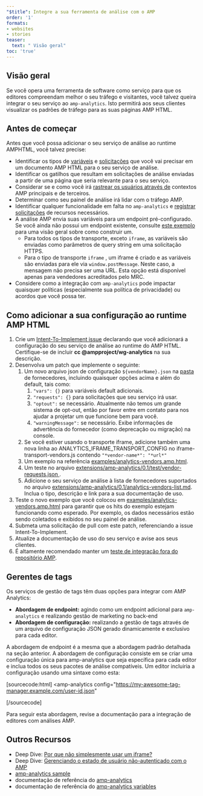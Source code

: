 ```yaml
---
"$title": Integre a sua ferramenta de análise com o AMP
order: '1'
formats:
- websites
- stories
teaser:
  text: " Visão geral"
toc: 'true'
---
```


<!--
This file is imported from https://github.com/ampproject/amphtml/blob/master/extensions/amp-analytics/integrating-analytics.md.
Please do not change this file.
If you have found a bug or an issue please
have a look and request a pull request there.
-->

## Visão geral <a name="overview"></a>

Se você opera uma ferramenta de software como serviço para que os editores compreendam melhor o seu tráfego e visitantes, você talvez queira integrar o seu serviço ao `amp-analytics`. Isto permitirá aos seus clientes visualizar os padrões de tráfego para as suas páginas AMP HTML.

## Antes de começar <a name="before-you-begin"></a>

Antes que você possa adicionar o seu serviço de análise ao runtime AMPHTML, você talvez precise:

- Identificar os tipos de [variáveis](https://github.com/ampproject/amphtml/blob/master/extensions/amp-analytics/analytics-vars.md) e [solicitações](https://github.com/ampproject/amphtml/blob/master/extensions/amp-analytics/amp-analytics.md#requests) que você vai precisar em um documento AMP HTML para o seu serviço de análise.
- Identificar os gatilhos que resultam em solicitações de análise enviadas a partir de uma página que seria relevante para o seu serviço.
- Considerar se e como você irá [rastrear os usuários através de](https://github.com/ampproject/amphtml/blob/master/spec/amp-managing-user-state.md) contextos AMP principais e de terceiros.
- Determinar como seu painel de análise irá lidar com o tráfego AMP.
- Identificar qualquer funcionalidade em falta no `amp-analytics` e [registrar solicitações](https://github.com/ampproject/amphtml/issues/new) de recursos necessários.
- A análise AMP envia suas variáveis para um endpoint pré-configurado. Se você ainda não possui um endpoint existente, consulte [este exemplo](https://github.com/ampproject/amp-publisher-sample#amp-analytics-sample) para uma visão geral sobre como construir um.
    - Para todos os tipos de transporte, exceto `iframe`, as variáveis são enviadas como parâmetros de query string em uma solicitação HTTPS.
    - Para o tipo de transporte `iframe` , um iframe é criado e as variáveis são enviadas para ele via `window.postMessage`. Neste caso, a mensagem não precisa ser uma URL. Esta opção está disponível apenas para vendedores acreditados pelo MRC.
- Considere como a integração com `amp-analytics` pode impactar quaisquer políticas (especialmente sua política de privacidade) ou acordos que você possa ter.

## Como adicionar a sua configuração ao runtime AMP HTML <a name="adding-your-configuration-to-the-amp-html-runtime"></a>

1. Crie um [Intent-To-Implement issue](https://github.com/ampproject/amphtml/blob/master/extensions/amp-analytics/../../CONTRIBUTING.md#contributing-features)  declarando que você adicionará a configuração do seu serviço de análise ao runtime do AMP HTML. Certifique-se de incluir **cc @ampproject/wg-analytics** na sua descrição.
2. Desenvolva um patch que implemente o seguinte:
    1. Um novo arquivo json de configuração `${vendorName}.json` na [pasta](https://github.com/ampproject/amphtml/tree/master/extensions/amp-analytics/0.1/vendors) de fornecedores, incluindo quaisquer opções acima e além do default, tais como:
        1. `"vars": {}` para variáveis default adicionais.
        2. `"requests": {}` para solicitações que seu serviço irá usar.
        3. `"optout":` se necessário. Atualmente não temos um grande sistema de opt-out, então por favor entre em contato para nos ajudar a projetar um que funcione bem para você.
        4. `"warningMessage":` se necessário. Exibe informações de advertência do fornecedor (como deprecação ou migração) na console.
    2. Se você estiver usando o transporte iframe, adicione também uma nova linha ao ANALYTICS_IFRAME_TRANSPORT_CONFIG no iframe-transport-vendors.js contendo `"*vendor-name*": "*url*"`
    3. Um exemplo na referência  [examples/analytics-vendors.amp.html](https://github.com/ampproject/amphtml/blob/master/extensions/amp-analytics/../../examples/analytics-vendors.amp.html).
    4. Um teste no arquivo [extensions/amp-analytics/0.1/test/vendor-requests.json ](https://github.com/ampproject/amphtml/blob/master/extensions/amp-analytics/../../extensions/amp-analytics/0.1/test/vendor-requests.json).
    5. Adicione o seu serviço de análise à lista de fornecedores suportados no arquivo [extensions/amp-analytics/0.1/analytics-vendors-list.md](https://github.com/ampproject/amphtml/blob/master/extensions/amp-analytics/./analytics-vendors-list.md). Inclua o tipo, descrição e link para a sua documentação de uso.
3. Teste o novo exemplo que você colocou em [examples/analytics-vendors.amp.html](https://github.com/ampproject/amphtml/blob/master/extensions/amp-analytics/../../examples/analytics-vendors.amp.html) para garantir que os hits do exemplo estejam funcionando como esperado. Por exemplo, os dados necessários estão sendo coletados e exibidos no seu painel de análise.
4. Submeta uma solicitação de pull com este patch, referenciando a issue Intent-To-Implement.
5. Atualize a documentação de uso do seu serviço e avise aos seus clientes.
6. É altamente recomendado manter um [teste de integração fora do repositório AMP](https://github.com/ampproject/amphtml/blob/master/extensions/amp-analytics/../../3p/README.md#adding-proper-integration-tests).

## Gerentes de tags <a name="tag-managers"></a>

Os serviços de gestão de tags têm duas opções para integrar com AMP Analytics:

- **Abordagem de endpoint:** agindo como um endpoint adicional para `amp-analytics` e realizando gestão de marketing no back-end
- **Abordagem de configuração:** realizando a gestão de tags através de um arquivo de configuração JSON gerado dinamicamente e exclusivo para cada editor.

A abordagem de endpoint é a mesma que a abordagem padrão detalhada na seção anterior. A abordagem de configuração consiste em se criar uma configuração única para amp-analytics que seja específica para cada editor e inclua todos os seus pacotes de análise compatíveis. Um editor incluiria a configuração usando uma sintaxe como esta:

[sourcecode:html]
<amp-analytics
  config="https://my-awesome-tag-manager.example.com/user-id.json"
></amp-analytics>
[/sourcecode]

Para seguir esta abordagem, revise a documentação para a integração de editores com análises AMP.

## Outros Recursos <a name="further-resources"></a>

- Deep Dive: [Por que não simplesmente usar um iframe?](https://github.com/ampproject/amphtml/blob/master/extensions/amp-analytics/why-not-iframe.md)
- Deep Dive: [Gerenciando o estado de usuário não-autenticado com o AMP](https://github.com/ampproject/amphtml/blob/master/spec/amp-managing-user-state.md)
- [amp-analytics sample](https://github.com/ampproject/amp-publisher-sample#amp-analytics-sample)
- documentação de referência do [amp-analytics](https://amp.dev/documentation/components/amp-analytics)
- documentação de referência do [amp-analytics variables](https://github.com/ampproject/amphtml/blob/master/extensions/amp-analytics/analytics-vars.md)
